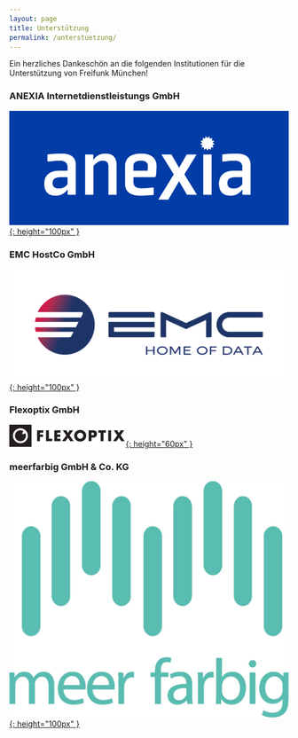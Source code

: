 ```yaml
---
layout: page
title: Unterstützung
permalink: /unterstuetzung/
---
```


Ein herzliches Dankeschön an die folgenden Institutionen für die Unterstützung
von Freifunk München!

### ANEXIA Internetdienstleistungs GmbH

[![ANEXIA logo](/assets/unterstuetzung/anexia.jpg){: height="100px" }][anexia]

### EMC HostCo GmbH

[![EMC logo](/assets/unterstuetzung/EMC.png){: height="100px" }][emc-hostco]

### Flexoptix GmbH

[![Flexoptix logo](/assets/unterstuetzung/flexoptix.png){: height="60px" }][flexoptix]

### meerfarbig GmbH & Co. KG

[![meerfarbig logo](/assets/unterstuetzung/meerfarbig.jpeg){: height="100px" }][meerfarbig]

[anexia]: https://www.anexia.com/
[emc-hostco]: https://emc-hostco.de/
[flexoptix]: https://www.flexoptix.net/
[meerfarbig]: https://meerfarbig.net/
